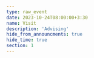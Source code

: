 ```yaml
---
type: raw_event
date: 2023-10-24T08:00:00+3:30
name: Visit
description: 'Advising'
hide_from_announcments: true
hide_time: true
section: 1
---
```

